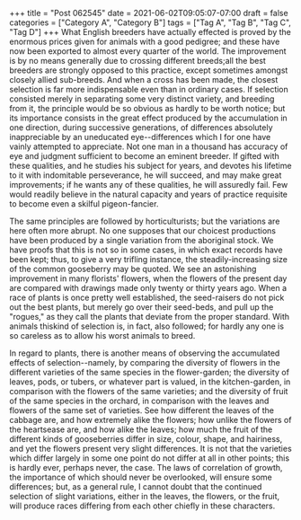 +++
title = "Post 062545"
date = 2021-06-02T09:05:07-07:00
draft = false
categories = ["Category A", "Category B"]
tags = ["Tag A", "Tag B", "Tag C", "Tag D"]
+++
What English breeders have actually effected is proved by the enormous prices given for animals with a good pedigree; and these have now been exported to almost every quarter of the world. The improvement is by no means generally due to crossing different breeds;all the best breeders are strongly opposed to this practice, except sometimes amongst closely allied sub-breeds. And when a cross has been made, the closest selection is far more indispensable even than in ordinary cases. If selection consisted merely in separating some very distinct variety, and breeding from it, the principle would be so obvious as hardly to be worth notice; but its importance consists in the great effect produced by the accumulation in one direction, during successive generations, of differences absolutely inappreciable by an uneducated eye--differences which I for one have vainly attempted to appreciate. Not one man in a thousand has accuracy of eye and judgment sufficient to become an eminent breeder. If gifted with these qualities, and he studies his subject for years, and devotes his lifetime to it with indomitable perseverance, he will succeed, and may make great improvements; if he wants any of these qualities, he will assuredly fail. Few would readily believe in the natural capacity and years of practice requisite to become even a skilful pigeon-fancier.

The same principles are followed by horticulturists; but the variations are here often more abrupt. No one supposes that our choicest productions have been produced by a single variation from the aboriginal stock. We have proofs that this is not so in some cases, in which exact records have been kept; thus, to give a very trifling instance, the steadily-increasing size of the common gooseberry may be quoted. We see an astonishing improvement in many florists' flowers, when the flowers of the present day are compared with drawings made only twenty or thirty years ago. When a race of plants is once pretty well established, the seed-raisers do not pick out the best plants, but merely go over their seed-beds, and pull up the "rogues," as they call the plants that deviate from the proper standard. With animals thiskind of selection is, in fact, also followed; for hardly any one is so careless as to allow his worst animals to breed.

In regard to plants, there is another means of observing the accumulated effects of selection--namely, by comparing the diversity of flowers in the different varieties of the same species in the flower-garden; the diversity of leaves, pods, or tubers, or whatever part is valued, in the kitchen-garden, in comparison with the flowers of the same varieties; and the diversity of fruit of the same species in the orchard, in comparison with the leaves and flowers of the same set of varieties. See how different the leaves of the cabbage are, and how extremely alike the flowers; how unlike the flowers of the heartsease are, and how alike the leaves; how much the fruit of the different kinds of gooseberries differ in size, colour, shape, and hairiness, and yet the flowers present very slight differences. It is not that the varieties which differ largely in some one point do not differ at all in other points; this is hardly ever, perhaps never, the case. The laws of correlation of growth, the importance of which should never be overlooked, will ensure some differences; but, as a general rule, I cannot doubt that the continued selection of slight variations, either in the leaves, the flowers, or the fruit, will produce races differing from each other chiefly in these characters.
